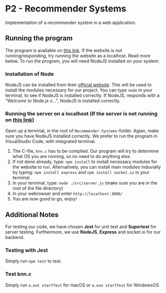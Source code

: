 # P2 - Recommender Systems
Implementation of a recommender system in a web application.

## Running the program
The program is available on [this link](http://130.226.98.22:3000/).
If the website is not running/responding, try running the website as a localhost. Read more below.
To run the program, you will need NodeJS installed on your system.

### Installation of Node
NodeJS can be installed from their [official website](https://nodejs.org/en/download/). This will be used to install the modules necessary for our project. You can type `node` in your terminal, to see if NodeJS is installed correctly. If NodeJS, responds with a *"Welcome to Node.js v..."*, NodeJS is installed correctly.

### Running the server on a localhost (If the server is not running on [this link](http://130.226.98.22:3000/))
Open up a terminal, in the root of `Recommender-Systems`-folder. Agian, make sure you have NodeJS installed correctly.
We prefer to run the program in VisualStudio Code, with integrated terminal.
1. The C-file, `knn.c` has to be compiled. 
   Our program will try to determine what OS you are running, so no need to do anything else.  
2. If not done already, type: `npm install` to install necessary modules for the website to run.
   Alternatively, you can install main modules induvially by typing: `npm install express` and `npm install socket.io` in your terminal.  
3. In your terminal, type: `node ./src/server.js` (make sure you are in the root of the file directory)
4. In your webrowser and enter `http://localhost:3000/`
5. You are now good to go, enjoy!

## Additional Notes
For testing our code, we have chosen **Jest** for unit test and **Supertest** for server testing.
Furthermore, we use **NodeJS**, **Express** and socket.io for our backend.

### Testing with Jest
Simply run `npm test` to test.

### Test knn.c
Simply run `a.out startTest` for macOS or `a.exe startTest` for WindowsOS
